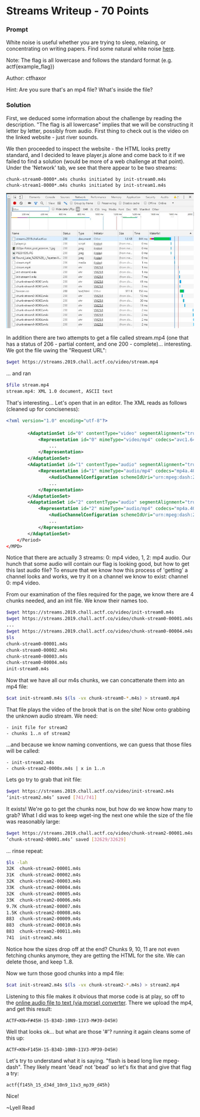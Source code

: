 # Streams Writeup - 70 Points

### Prompt

White noise is useful whether you are trying to sleep, relaxing, or concentrating on writing papers. Find some natural white noise [here](https://streams.2019.chall.actf.co/).

Note: The flag is all lowercase and follows the standard format (e.g. actf{example_flag})

Author: ctfhaxor

Hint: Are you sure that's an mp4 file? What's inside the file?

### Solution

First, we deduced some information about the challenge by reading the description. "The flag is all lowercase" implies that we will be constructing it letter by letter, possibly from audio. First thing to check out is the video on the linked website - just river sounds. 

We then proceeded to inspect the website - the HTML looks pretty standard, and I decided to leave player.js alone and come back to it if we failed to find a solution (would be more of a web challenge at that point). Under the 'Network' tab, we see that there appear to be two streams:
```
chunk-stream0-0000*.m4s chunks initiated by init-stream0.m4s
chunk-stream1-0000*.m4s chunks initiated by init-stream1.m4s
```
![Image](https://github.com/lyellread/ctf-writeups/blob/master/angstromctf/streams-70/network-inspection.JPG)

In addition there are two attempts to get a file called stream.mp4 (one that has a status of 206 - partial content, and one 200 - complete)... interesting. We got the file uwing the "Request URL":
```bash
$wget https://streams.2019.chall.actf.co/video/stream.mp4
```
... and ran
```bash
$file stream.mp4
stream.mp4: XML 1.0 document, ASCII text
```
That's interesting... Let's open that in an editor. The XML reads as follows (cleaned up for conciseness):
```xml
<?xml version="1.0" encoding="utf-8"?>

		<AdaptationSet id="0" contentType="video" segmentAlignment="true" bitstreamSwitching="true" frameRate="30/1" lang="und">
			<Representation id="0" mimeType="video/mp4" codecs="avc1.64001f" bandwidth="278539187" width="1280" height="720" frameRate="30/1">
				...
			</Representation>
		</AdaptationSet>
		<AdaptationSet id="1" contentType="audio" segmentAlignment="true" bitstreamSwitching="true" lang="eng">
			<Representation id="1" mimeType="audio/mp4" codecs="mp4a.40.2" bandwidth="128000" audioSamplingRate="44100">
				<AudioChannelConfiguration schemeIdUri="urn:mpeg:dash:23003:3:audio_channel_configuration:2011" value="2" />
				...
			</Representation>
		</AdaptationSet>
		<AdaptationSet id="2" contentType="audio" segmentAlignment="true" bitstreamSwitching="true" lang="und">
			<Representation id="2" mimeType="audio/mp4" codecs="mp4a.40.2" bandwidth="48000" audioSamplingRate="8000">
				<AudioChannelConfiguration schemeIdUri="urn:mpeg:dash:23003:3:audio_channel_configuration:2011" value="1" />
				...
			</Representation>
		</AdaptationSet>
	</Period>
</MPD>
```	
Notice that there are actually 3 streams: 0: mp4 video, 1, 2: mp4 audio. Our hunch that some audio will contain our flag is looking good, but how to get this last audio file? To ensure that we know how this process of 'getting' a channel looks and works, we try it on a channel we know to exist: channel 0: mp4 video. 

From our examination of the files required for the page, we know there are 4 chunks needed, and an init file. We know their names too.
```bash
$wget https://streams.2019.chall.actf.co/video/init-stream0.m4s
$wget https://streams.2019.chall.actf.co/video/chunk-stream0-00001.m4s
...
$wget https://streams.2019.chall.actf.co/video/chunk-stream0-00004.m4s
$ls
chunk-stream0-00001.m4s
chunk-stream0-00002.m4s
chunk-stream0-00003.m4s
chunk-stream0-00004.m4s
init-stream0.m4s
```	
Now that we have all our m4s chunks, we can concattenate them into an mp4 file:
```bash
$cat init-stream0.m4s $(ls -vx chunk-stream0-*.m4s) > stream0.mp4
```
That file plays the video of the brook that is on the site! Now onto grabbing the unknown audio stream. We need:

	- init file for stream2
	- chunks 1..n of stream2

...and because we know naming conventions, we can guess that those files will be called:

	- init-stream2.m4s
	- chunk-stream2-0000x.m4s | x in 1..n
	
Lets go try to grab that init file:
```bash
$wget https://streams.2019.chall.actf.co/video/init-stream2.m4s
‘init-stream2.m4s’ saved [741/741] 
```
It exists! We're go to get the chunks now, but how do we know how many to grab? What I did was to keep wget-ing the next one while the size of the file was reasonably large:
```bash	
$wget https://streams.2019.chall.actf.co/video/chunk-stream2-00001.m4s
‘chunk-stream2-00001.m4s’ saved [32629/32629]
```	
... rinse repeat:
```bash
$ls -lah 
32K  chunk-stream2-00001.m4s
31K  chunk-stream2-00002.m4s
32K  chunk-stream2-00003.m4s
33K  chunk-stream2-00004.m4s
32K  chunk-stream2-00005.m4s
33K  chunk-stream2-00006.m4s
9.7K chunk-stream2-00007.m4s
1.5K chunk-stream2-00008.m4s
883  chunk-stream2-00009.m4s
883  chunk-stream2-00010.m4s
883  chunk-stream2-00011.m4s
741  init-stream2.m4s
```	
Notice how the sizes drop off at the end? Chunks 9, 10, 11 are not even fetching chunks anymore, they are getting the HTML for the site. We can delete those, and keep 1..8.

Now we turn those good chunks into a mp4 file:
```bash
$cat init-stream2.m4s $(ls -vx chunk-stream2-*.m4s) > stream2.mp4
```	
Listening to this file makes it obvious that morse code is at play, so off to the [online audio file to text (via morse) converter]( https://morsecode.scphillips.com/labs/audio-decoder-adaptive/). There we upload the mp4, and get this result:
```
ACTF<KN>F#45H-15-B34D-10N9-11V3-M#39-D45H)
```
Well that looks ok... but what are those '#'? running it again cleans some of this up:
```
ACTF<KN>F145H-15-B34D-10N9-11V3-MP39-D45H)
```
Let's try to understand what it is saying. "flash is bead long live mpeg-dash". They likely meant 'dead' not 'bead' so let's fix that and give that flag a try:
```
actf{f145h_15_d34d_10n9_11v3_mp39_d45h}
```
Nice!

~Lyell Read